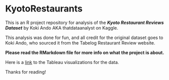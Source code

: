 # KyotoRestaurants
This is an R project repository for analysis of the ***Kyoto Restaurant Reviews Dataset*** by Koki Ando AKA thatdataanalyst on Kaggle.

This analysis was done for fun, and all credit for the original dataset goes to Koki Ando, who sourced it from the Tabelog Restaurant Review website.

**Please read the RMarkdown file for more info on what the project is about.**

Here is a [link](https://public.tableau.com/views/KyotoRestaurantVisualizations/Sheet2?:language=en-US&:display_count=n&:origin=viz_share_link) to the Tableau visualizations for the data.

Thanks for reading!
